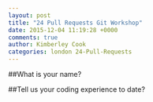 ```yaml
---
layout: post
title: "24 Pull Requests Git Workshop"
date: 2015-12-04 11:19:28 +0000
comments: true
author: Kimberley Cook
categories: london 24-Pull-Requests
---
```


##What is your name?


##Tell us your coding experience to date?